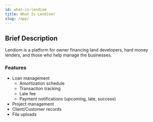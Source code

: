 ```yaml
---
id: what-is-lendiom
title: What Is Lendiom?
slug: /app/
---
```


## Brief Description
Lendiom is a platform for owner financing land developers, hard money lenders, and those who help manage the businesses.

### Features
* Loan management
  * Amortization schedule
  * Transaction tracking
  * Late fee
  * Payment notifications (upcoming, late, success)
* Project management
* Client/Customer records
* File uploads
